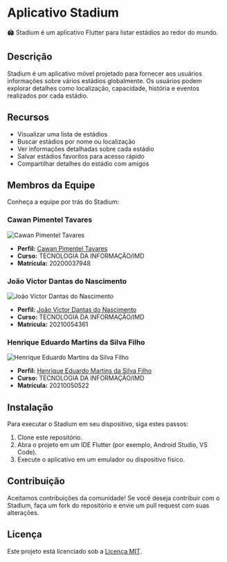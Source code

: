 # Aplicativo Stadium

🏟️ Stadium é um aplicativo Flutter para listar estádios ao redor do mundo.

## Descrição

Stadium é um aplicativo móvel projetado para fornecer aos usuários informações sobre vários estádios globalmente. Os usuários podem explorar detalhes como localização, capacidade, história e eventos realizados por cada estádio.

## Recursos

- Visualizar uma lista de estádios
- Buscar estádios por nome ou localização
- Ver informações detalhadas sobre cada estádio
- Salvar estádios favoritos para acesso rápido
- Compartilhar detalhes do estádio com amigos

## Membros da Equipe

Conheça a equipe por trás do Stadium:

### Cawan Pimentel Tavares

![Cawan Pimentel Tavares](url_da_foto_do_perfil)

- **Perfil:** [Cawan Pimentel Tavares](link_para_perfil)
- **Curso:** TECNOLOGIA DA INFORMAÇÃO/IMD
- **Matrícula:** 20200037948

### João Victor Dantas do Nascimento

![João Victor Dantas do Nascimento](https://avatars.githubusercontent.com/u/69057084?v=4)

- **Perfil:** [João Victor Dantas do Nascimento](https://github.com/vicdant1)
- **Curso:** TECNOLOGIA DA INFORMAÇÃO/IMD
- **Matrícula:** 20210054361

### Henrique Eduardo Martins da Silva Filho

![Henrique Eduardo Martins da Silva Filho](url_da_foto_do_perfil)

- **Perfil:** [Henrique Eduardo Martins da Silva Filho](link_para_perfil)
- **Curso:** TECNOLOGIA DA INFORMAÇÃO/IMD
- **Matrícula:** 20210050522

## Instalação

Para executar o Stadium em seu dispositivo, siga estes passos:

1. Clone este repositório.
2. Abra o projeto em um IDE Flutter (por exemplo, Android Studio, VS Code).
3. Execute o aplicativo em um emulador ou dispositivo físico.

## Contribuição

Aceitamos contribuições da comunidade! Se você deseja contribuir com o Stadium, faça um fork do repositório e envie um pull request com suas alterações.

## Licença

Este projeto está licenciado sob a [Licença MIT](LICENSE).

